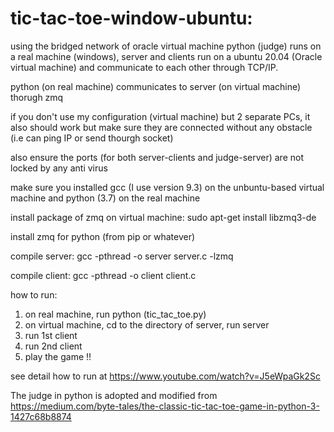 # tic-tac-toe-window-ubuntu:
using the bridged network of oracle virtual machine
python (judge) runs on a real machine (windows), server and clients run on a ubuntu 20.04 (Oracle virtual machine) and communicate to each other through TCP/IP.

python (on real machine) communicates to server (on virtual machine) thorugh zmq

if you don't use my configuration (virtual machine) but 2 separate PCs, it also should work but make sure they are connected without any obstacle (i.e can ping IP or send thourgh socket)

also ensure the ports (for both server-clients and judge-server) are not locked by any anti virus

make sure you installed gcc (I use version 9.3) on the unbuntu-based virtual machine and python (3.7) on the real machine

install package of zmq on virtual machine: sudo apt-get install libzmq3-de

install zmq for python (from pip or whatever)

compile server: gcc -pthread -o server server.c -lzmq

compile client: gcc -pthread -o client client.c

how to run:
1. on real machine, run python (tic_tac_toe.py)
2. on virtual machine, cd to the directory of server, run server
3.  run 1st client
4. run 2nd client
5. play the game !!

see detail how to run at https://www.youtube.com/watch?v=J5eWpaGk2Sc

The judge in python is adopted and modified from https://medium.com/byte-tales/the-classic-tic-tac-toe-game-in-python-3-1427c68b8874

